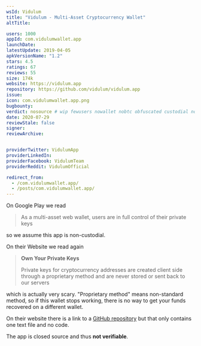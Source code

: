 ```yaml
---
wsId: Vidulum
title: "Vidulum - Multi-Asset Cryptocurrency Wallet"
altTitle:

users: 1000
appId: com.vidulumwallet.app
launchDate:
latestUpdate: 2019-04-05
apkVersionName: "1.2"
stars: 4.5
ratings: 67
reviews: 55
size: 174k
website: https://vidulum.app
repository: https://github.com/vidulum/vidulum.app
issue:
icon: com.vidulumwallet.app.png
bugbounty:
verdict: nosource # wip fewusers nowallet nobtc obfuscated custodial nosource nonverifiable reproducible bounty defunct
date: 2020-07-29
reviewStale: false
signer:
reviewArchive:


providerTwitter: VidulumApp
providerLinkedIn:
providerFacebook: VidulumTeam
providerReddit: VidulumOfficial

redirect_from:
  - /com.vidulumwallet.app/
  - /posts/com.vidulumwallet.app/
---
```



On Google Play we read

> As a multi-asset web wallet, users are in full control of their private keys

so we assume this app is non-custodial.

On their Website we read again

> **Own Your Private Keys**
>
> Private keys for cryptocurrency addresses are created client side through a
  proprietary method and are never stored or sent back to our servers

which is actually very scary. "Proprietary method" means non-standard method, so
if this wallet stops working, there is no way to get your funds recovered on a
different wallet.

On their website there is a link to a [GitHub
repository](https://github.com/vidulum/vidulum.app) but that  only contains one
text file and no code.

The app is closed source and thus **not verifiable**.
